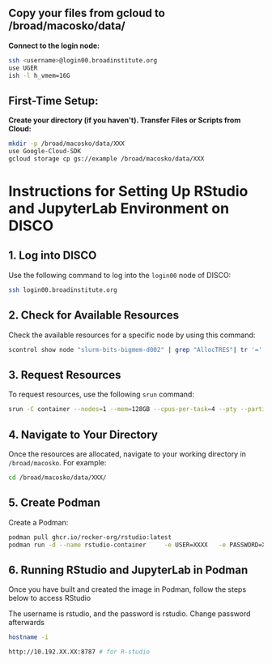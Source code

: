 ## Copy your files from gcloud to /broad/macosko/data/


**Connect to the login node:**
```bash
ssh <username>@login00.broadinstitute.org
use UGER
ish -l h_vmem=16G
```

## First-Time Setup:

 **Create your directory (if you haven't). Transfer Files or Scripts from Cloud:**

   ```bash
mkdir -p /broad/macosko/data/XXX
use Google-Cloud-SDK
gcloud storage cp gs://example /broad/macosko/data/XXX
   ```



# Instructions for Setting Up RStudio and JupyterLab Environment on DISCO

## 1. Log into DISCO

Use the following command to log into the `login00` node of DISCO:

```bash
ssh login00.broadinstitute.org
```

## 2. Check for Available Resources

Check the available resources for a specific node by using this command:

```bash
scontrol show node "slurm-bits-bigmem-d002" | grep "AllocTRES"| tr '=' '	'|tr ',' '	'| awk  '{cores=64-$3; mem=(3584-$5)/1024; print "Remaining cores: " cores "\nRemaining memory (TB):: " mem}'
```

## 3. Request Resources

To request resources, use the following `srun` command:

```bash
srun -C container --nodes=1 --mem=128GB --cpus-per-task=4 --pty --partition=hpcx_macosko --time=02:00:00 /bin/bash
```

## 4. Navigate to Your Directory

Once the resources are allocated, navigate to your working directory in `/broad/macosko`. For example:

```bash
cd /broad/macosko/data/XXX/
```

## 5. Create Podman

Create a  Podman:

```bash
podman pull ghcr.io/rocker-org/rstudio:latest
podman run -d --name rstudio-container     -e USER=XXXX   -e PASSWORD=XXXX     -e DEFAULT_USER=XXX     -p 8787:8787     docker.io/rocker/rstudio:latest

```



## 6. Running RStudio and JupyterLab in Podman

Once you have built and created the image in Podman, follow the steps below to access RStudio 

The username is rstudio, and the password is rstudio. 
Change password afterwards


```bash
hostname -i

http://10.192.XX.XX:8787 # for R-studio

   ```


